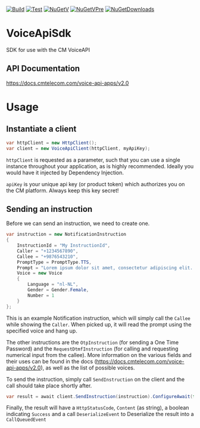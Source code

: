 [![Build](https://img.shields.io/appveyor/ci/m-jepson/voiceapisdk/master.svg "Build Status")](https://ci.appveyor.com/project/m-jepson/voiceapisdk/branch/master)
[![Test](https://img.shields.io/appveyor/tests/m-jepson/voiceapisdk/master.svg "Test Status")](https://ci.appveyor.com/project/m-jepson/voiceapisdk/branch/master/tests)
[![NuGetV](https://img.shields.io/nuget/v/CM.Voice.VoiceApi.Sdk.svg "Nuget Version")](https://www.nuget.org/packages/CM.Voice.VoiceApi.Sdk)
[![NuGetVPre](https://img.shields.io/nuget/vpre/CM.Voice.VoiceApi.Sdk.svg "Nuget Prerelease Version")](https://www.nuget.org/packages/CM.Voice.VoiceApi.Sdk)
[![NuGetDownloads](https://img.shields.io/nuget/dt/CM.Voice.VoiceApi.Sdk.svg "Nuget downloads")](https://www.nuget.org/packages/CM.Voice.VoiceApi.Sdk)

# VoiceApiSdk
SDK for use with the CM VoiceAPI

## API Documentation

https://docs.cmtelecom.com/voice-api-apps/v2.0

# Usage

## Instantiate a client

```cs
var httpClient = new HttpClient();
var client = new VoiceApiClient(httpClient, myApiKey);
```

`httpClient` is requested as a parameter, such that you can use a single instance throughout your application, as is highly recommended.
Ideally you would have it injected by Dependency Injection.

`apiKey` is your unique api key (or product token) which authorizes you on the CM platform. Always keep this key secret!

## Sending an instruction

Before we can send an instruction, we need to create one.

```cs
var instruction = new NotificationInstruction
{
    InstructionId = "My InstructionId",
    Caller = "+1234567890",
    Callee = "+9876543210",
    PromptType = PromptType.TTS,
    Prompt = "Lorem ipsum dolor sit amet, consectetur adipiscing elit. Praesent eu laoreet augue. Fusce fermentum auctor pellentesque.",
    Voice = new Voice
    {
        Language = "nl-NL",
        Gender = Gender.Female,
        Number = 1
    }
};
```

This is an example Notification instruction, which will simply call the `Callee` while showing the `Caller`. 
When picked up, it will read the prompt using the specified voice and hang up.

The other instructions are the `OtpInstruction` (for sending a One Time Password) and the `RequestDtmfInstruction` (for calling and requesting numerical input from the callee).
More information on the various fields and their uses can be found in the docs (https://docs.cmtelecom.com/voice-api-apps/v2.0), as well as the list of possible voices.

To send the instruction, simply call `SendInstruction`  on the client and the call should take place shortly after.

```cs
var result = await client.SendInstruction(instruction).ConfigureAwait(false);
```

Finally, the result will have a `HttpStatusCode`, `Content` (as string), a boolean indicating `Success` and a call `DeserializeEvent` to Deserialize the result into a `CallQueuedEvent`

